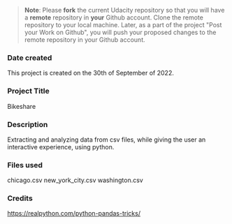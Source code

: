 >**Note**: Please **fork** the current Udacity repository so that you will have a **remote** repository in **your** Github account. Clone the remote repository to your local machine. Later, as a part of the project "Post your Work on Github", you will push your proposed changes to the remote repository in your Github account.

### Date created
This project is created on the 30th of September of 2022.

### Project Title
Bikeshare

### Description
Extracting and analyzing data from csv files, while giving the user an interactive experience, using python.
### Files used
chicago.csv
new_york_city.csv
washington.csv
### Credits
https://realpython.com/python-pandas-tricks/
